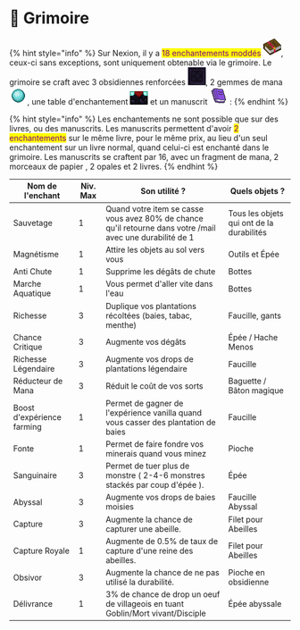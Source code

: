 # 📖 Grimoire

{% hint style="info" %}
Sur Nexion, il y a <mark style="color:purple;">18 enchantements moddés</mark> <img src="../.gitbook/assets/book_enchanted.png" alt="" data-size="line">, ceux-ci sans exceptions, sont uniquement obtenable via le grimoire. Le grimoire se craft avec 3 obsidiennes renforcées <img src="../.gitbook/assets/renforced_obsidian.png" alt="" data-size="line">, 2 gemmes de mana <img src="../.gitbook/assets/mana_gem (1).png" alt="" data-size="line">, une table d'enchantement <img src="../.gitbook/assets/enchanting_table_side.png" alt="" data-size="line"> et un manuscrit <img src="../.gitbook/assets/manuscript (1).png" alt="" data-size="line"> :
{% endhint %}

{% hint style="info" %}
Les enchantements ne sont possible que sur des livres, ou des manuscrits. Les manuscrits permettent d'avoir <mark style="color:purple;">2 enchantements</mark> sur le même livre, pour le même prix, au lieu d'un seul enchantement sur un livre normal, quand celui-ci est enchanté dans le grimoire.  Les manuscrits se craftent par 16, avec un fragment de mana, 2 morceaux de papier , 2 opales et 2 livres.
{% endhint %}

| Nom de l'enchant            | Niv. Max | Son utilité ?                                                                                              | Quels objets ?                            |
| --------------------------- | -------- | ---------------------------------------------------------------------------------------------------------- | ----------------------------------------- |
| Sauvetage                   | 1        | Quand votre item se casse vous avez 80% de chance qu'il retourne dans votre /mail avec une durabilité de 1 | Tous les objets qui ont de la durabilités |
| Magnétisme                  | 1        | Attire les objets au sol vers vous                                                                         | Outils et Épée                            |
| Anti Chute                  | 1        | Supprime les dégâts de chute                                                                               | Bottes                                    |
| Marche Aquatique            | 1        | Vous permet d'aller vite dans l'eau                                                                        | Bottes                                    |
| Richesse                    | 3        | Duplique vos plantations récoltées (baies, tabac, menthe)                                                  | Faucille, gants                           |
| Chance Critique             | 3        | Augmente vos dégâts                                                                                        | Épée / Hache Menos                        |
| Richesse Légendaire         | 3        | Augmente vos drops de plantations légendaire                                                               | Faucille                                  |
| Réducteur de Mana           | 3        | Réduit le coût de vos sorts                                                                                | Baguette / Bâton magique                  |
| Boost d'expérience farming  | 1        | Permet de gagner de l'expérience vanilla quand vous casser des plantation de baies                         | Faucille                                  |
| Fonte                       | 1        | Permet de faire fondre vos minerais quand vous minez                                                       | Pioche                                    |
| Sanguinaire                 | 3        | Permet de tuer plus de monstre ( 2-4-6 monstres stackés par coup d'épée ).                                 | Épée                                      |
| Abyssal                     | 3        | Augmente vos drops de baies moisies                                                                        | Faucille Abyssal                          |
| Capture                     | 3        | Augmente la chance de capturer une abeille.                                                                | Filet pour Abeilles                       |
| Capture Royale              | 1        | Augmente de 0.5% de taux de capture d'une reine des abeilles.                                              | Filet pour Abeilles                       |
| Obsivor                     | 3        | Augmente la chance de ne pas utilisé la durabilité.                                                        | Pioche en obsidienne                      |
| Délivrance                  | 1        | 3% de chance de drop un oeuf de villageois en tuant Goblin/Mort vivant/Disciple                            | Épée abyssale                             |

